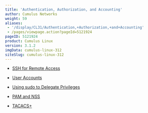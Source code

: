 ```yaml
---
title: 'Authentication, Authorization, and Accounting'
author: Cumulus Networks
weight: 59
aliases:
 - '/display/CL31/Authentication,+Authorization,+and+Accounting'
 - /pages/viewpage.action?pageId=5121924
pageID: 5121924
product: Cumulus Linux
version: 3.1.2
imgData: cumulus-linux-312
siteSlug: cumulus-linux-312
---
```

  - [SSH for Remote
    Access](/version/cumulus-linux-312/System_Management/Authentication_Authorization_and_Accounting/SSH_for_Remote_Access)

  - [User
    Accounts](/version/cumulus-linux-312/System_Management/Authentication_Authorization_and_Accounting/User_Accounts)

  - [Using sudo to Delegate
    Privileges](/version/cumulus-linux-312/System_Management/Authentication_Authorization_and_Accounting/Using_sudo_to_Delegate_Privileges)

  - [PAM and
    NSS](/version/cumulus-linux-312/System_Management/Authentication_Authorization_and_Accounting/LDAP_Authentication_and_Authorization)

  - [TACACS+](/version/cumulus-linux-312/System_Management/Authentication_Authorization_and_Accounting/TACACS+)
